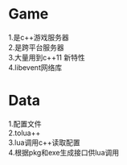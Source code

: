 # Game    
1.是c++游戏服务器  
2.是跨平台服务器   
3.大量用到c++11 新特性  
4.libevent网络库  

# Data
1.配置文件  
2.tolua++  
3.lua调用c++读取配置  
4.根据pkg和exe生成接口供lua调用  
